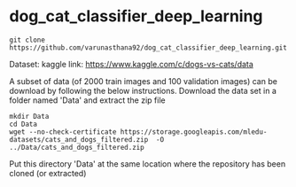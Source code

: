# dog_cat_classifier_deep_learning


```
git clone https://github.com/varunasthana92/dog_cat_classifier_deep_learning.git
```

Dataset: kaggle
link: https://www.kaggle.com/c/dogs-vs-cats/data


A subset of data (of 2000 train images and 100 validation images) can be download by following the below instructions. Download the data set in a folder named 'Data' and extract the zip file
```
mkdir Data
cd Data
wget --no-check-certificate https://storage.googleapis.com/mledu-datasets/cats_and_dogs_filtered.zip  -O ../Data/cats_and_dogs_filtered.zip
```

Put this directory 'Data' at the same location where the repository has been cloned (or extracted)

